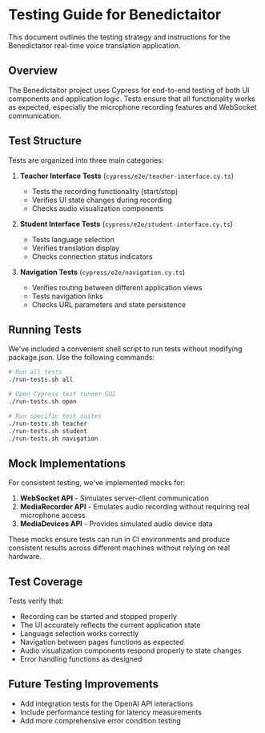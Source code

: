 # Testing Guide for Benedictaitor

This document outlines the testing strategy and instructions for the Benedictaitor real-time voice translation application.

## Overview

The Benedictaitor project uses Cypress for end-to-end testing of both UI components and application logic. Tests ensure that all functionality works as expected, especially the microphone recording features and WebSocket communication.

## Test Structure

Tests are organized into three main categories:

1. **Teacher Interface Tests** (`cypress/e2e/teacher-interface.cy.ts`)
   - Tests the recording functionality (start/stop)
   - Verifies UI state changes during recording
   - Checks audio visualization components

2. **Student Interface Tests** (`cypress/e2e/student-interface.cy.ts`)
   - Tests language selection
   - Verifies translation display
   - Checks connection status indicators

3. **Navigation Tests** (`cypress/e2e/navigation.cy.ts`)
   - Verifies routing between different application views
   - Tests navigation links
   - Checks URL parameters and state persistence

## Running Tests

We've included a convenient shell script to run tests without modifying package.json. Use the following commands:

```bash
# Run all tests
./run-tests.sh all

# Open Cypress test runner GUI
./run-tests.sh open

# Run specific test suites
./run-tests.sh teacher
./run-tests.sh student
./run-tests.sh navigation
```

## Mock Implementations

For consistent testing, we've implemented mocks for:

1. **WebSocket API** - Simulates server-client communication
2. **MediaRecorder API** - Emulates audio recording without requiring real microphone access
3. **MediaDevices API** - Provides simulated audio device data

These mocks ensure tests can run in CI environments and produce consistent results across different machines without relying on real hardware.

## Test Coverage

Tests verify that:

- Recording can be started and stopped properly
- The UI accurately reflects the current application state
- Language selection works correctly
- Navigation between pages functions as expected
- Audio visualization components respond properly to state changes
- Error handling functions as designed

## Future Testing Improvements

- Add integration tests for the OpenAI API interactions
- Include performance testing for latency measurements
- Add more comprehensive error condition testing